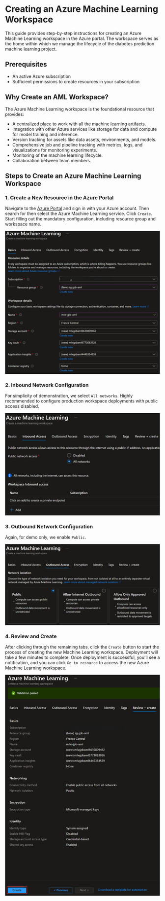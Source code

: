 # Creating an Azure Machine Learning Workspace

This guide provides step-by-step instructions for creating an Azure Machine Learning workspace in the Azure portal. The workspace serves as the home within which we manage the lifecycle of the diabetes prediction machine learning project.

## Prerequisites

- An active Azure subscription
- Sufficient permissions to create resources in your subscription

## Why Create an AML Workspace?

The Azure Machine Learning workspace is the foundational resource that provides:
- A centralized place to work with all the machine learning artifacts.
- Integration with other Azure services like storage for data and compute for model training and inference.
- Version tracking for assets like data assets, environments, and models.
- Comprehensive job and pipeline tracking with metrics, logs, and visualizations for monitoring experiments.
- Monitoring of the machine learning lifecycle.
- Collaboration between team members.


## Steps to Create an Azure Machine Learning Workspace

### 1. Create a New Resource in the Azure Portal

Navigate to the [Azure Portal](https://portal.azure.com/) and sign in with your Azure account. Then search for then select the Azure Machine Learning service. Click `Create`. Start filling out the mandatory configuration, including resource group and workspace name.

![Azure Portal login page](../00-assets/images/create-aml-workspace-1.png "Azure Portal")

### 2. Inbound Network Configuration

For simplicity of demonstration, we select `All networks`. Highly recommended to configure production workspace deployments with public access disabled.

![Create a resource button in Azure portal](../00-assets/images/create-aml-workspace-2.png "Create a resource")

### 3. Outbound Network Configuration

Again, for demo only, we enable `Public`.

![Search for Machine Learning service](../00-assets/images/create-aml-workspace-3.png "Search for Machine Learning")

### 4. Review and Create

After clicking through the remaining tabs, click the `Create` button to start the process of creating the new Machine Learning workspace. Deployment will take a few minutes to complete. Once deployment is successful, you'll see a notification, and you can click `Go to resource` to access the new Azure Machine Learning workspace.

![Deployment complete notification](../00-assets/images/create-aml-workspace-7.png "Deployment complete")